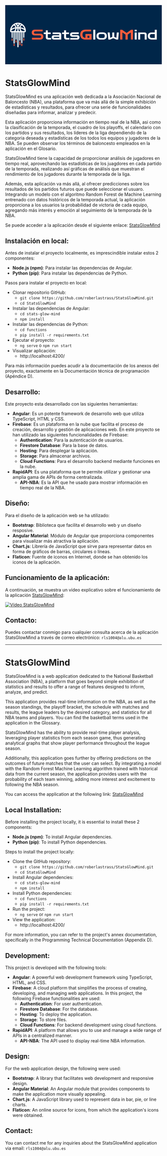 <div style="text-align: center;">
  <img src="./stats-glow-mind/src/assets/images/logo/statsGlowMind_title.png" alt="StatsGlowMind">
</div>

# StatsGlowMind

StatsGlowMind es una aplicación web dedicada a la Asociación Nacional de Baloncesto (NBA), una plataforma que va más allá de la simple exhibición de estadísticas y resultados, para ofrecer una serie de funcionalidades diseñadas para informar, analizar y predecir.

Esta aplicación proporciona información en tiempo real de la NBA, asi como la clasificación de la temporada, el cuadro de los playoffs, el calendario con los partidos y sus resultados, los líderes de la liga dependiendo de la categoria deseada y estadísticas de los todos los equipos y jugadores de la NBA. Se pueden observar los términos de baloncesto empleados en la aplicación en el Glosario.

StatsGlowMind tiene la capacidad de proporcionar análisis de jugadores en tiempo real, aprovechando las estadísticas de los juagdores en cada partido de la temporada, realizando así gráficas de análisis que muestran el rendimiento de los jugadores durante la temporada de la liga.

Además, esta aplicación va más allá, al ofrecer predicciones sobre los resultados de los partidos futuros que puede seleccionar el usuaro. Integrando un modelo con el algoritmo Random Forest de Machine Learning entrenado con datos históricos de la temporada actual, la aplicación proporciona a los usuarios la probabilidad de victoria de cada equipo, agregando más interés y emoción al seguimiento de la temporada de la NBA.

Se puede acceder a la aplicación desde el siguiente enlace: [StatsGlowMind](https://statsglowmindtfg.web.app/)

## Instalación en local:

Antes de instalar el proyecto localmente, es imprescindible instalar estos 2 componentes:

* **Node.js (npm)**: Para instalar las dependencias de Angular.
* **Python (pip)**: Para instalar las dependencias de Python.

Pasos para instalar el proyecto en local:

* Clonar repositorio GitHub:
    * ``` git clone https://github.com/roberlastrass/StatsGlowMind.git ```
    * ``` cd StatsGlowMind ```
* Instalar las dependencias de Angular:
    * ``` cd stats-glow-mind ```
    * ``` npm install ```
* Instalar las dependencias de Python:
    * ``` cd functions ```
    * ``` pip install -r requirements.txt ```
* Ejecutar el proyecto:
    * ``` ng serve ``` o ``` npm run start ```
* Visualizar aplicación:
    * http://localhost:4200/

Para más información puedes acudir a la documentación de los anexos del proyecto, exactamente en la Documentación técnica de programación (Apéndice D).

## Desarrollo:

Este proyecto esta desarrollado con las siguientes herramientas:

* **Angular**: Es un potente framework de desarrollo web que utiliza TypeScript, HTML y CSS.
* **Firebase**: Es un plataforma en la nube que facilita el proceso de creación, desarrollo y gestión de aplicaciones web. En este proyecto se han utilizado las siguientes funcionalidades de Firebase:
    * **Authentication**: Para la autenticación de usuarios.
    * **Firestore Database**: Para la base de datos.
    * **Hosting**: Para desplegar la aplicación.
    * **Storage**: Para almacenar archivos.
    * **Cloud Functions**: Para el desarrollo backend mediante funciones en la nube.
* **RapidAPI**: Es una plataforma que te permite utilizar y gestionar una amplia gama de APIs de forma centralizada.
    * **API-NBA**: Es la API que he usado para mostrar información en tiempo real de la NBA.

## Diseño:

Para el diseño de la aplicación web se ha utilizado:

* **Bootstrap**: Biblioteca que facilita el desarrollo web y un diseño resposive.
* **Angular Material**: Módulo de Angular que proporciona componentes para visualizar más atractiva la aplicación.
* **Chart.js**: Librería de JavaScript que sirve para representar datos en forma de gráficos de barras, circulares o líneas.
* **Flaticon**: Fuente de iconos en Internet, donde se han obtenido los iconos de la aplicación.

## Funcionamiento de la aplicación:

A continuación, se muestra un vídeo explicativo sobre el funcionamiento de la aplicación [StatsGlowMind](https://statsglowmindtfg.web.app/):

[![Vídeo StatsGlowMind](https://i9.ytimg.com/vi_webp/altIjLMnB2c/mq1.webp?sqp=CIiJnLMG-oaymwEmCMACELQB8quKqQMa8AEB-AH-CYACsAWKAgwIABABGFYgXyhlMA8=&rs=AOn4CLBqPBRflVMvevHJ0MC6rwFc7-67_A)](https://www.youtube.com/watch?v=altIjLMnB2c)

## Contacto:

Puedes contactar conmigo para cualquier consulta acerca de la aplicación StatsGlowMind a través de correo electrónico: ```rls1004@alu.ubu.es```

------------------------------------------------------------------------------------------------------------------------------------

# StatsGlowMind

StatsGlowMind is a web application dedicated to the National Basketball Association (NBA), a platform that goes beyond simple exhibition of statistics and results to offer a range of features designed to inform, analyze, and predict.

This application provides real-time information on the NBA, as well as the season standings, the playoff bracket, the schedule with matches and results, the league leaders by the desired category, and statistics for all NBA teams and players. You can find the basketball terms used in the application in the Glossary.

StatsGlowMind has the ability to provide real-time player analysis, leveraging player statistics from each season game, thus generating analytical graphs that show player performance throughout the league season.

Additionally, this application goes further by offering predictions on the outcomes of future matches that the user can select. By integrating a model with the Random Forest Machine Learning algorithm trained with historical data from the current season, the application provides users with the probability of each team winning, adding more interest and excitement to following the NBA season.

You can access the application at the following link: [StatsGlowMind](https://statsglowmindtfg.web.app/)

## Local Installation:

Before installing the project locally, it is essential to install these 2 components:

* **Node.js (npm)**: To install Angular dependencies.
* **Python (pip)**: To install Python dependencies.

Steps to install the project locally:

* Clone the GitHub repository:
    * ``` git clone https://github.com/roberlastrass/StatsGlowMind.git ```
    * ``` cd StatsGlowMind ```
* Install Angular dependencies:
    * ``` cd stats-glow-mind ```
    * ``` npm install ```
* Install Python dependencies:
    * ``` cd functions ```
    * ``` pip install -r requirements.txt ```
* Run the project:
    * ``` ng serve ``` or ``` npm run start ```
* View the application:
    * http://localhost:4200/

For more information, you can refer to the project's annex documentation, specifically in the Programming Technical Documentation (Appendix D).

## Development:

This project is developed with the following tools:

* **Angular**: A powerful web development framework using TypeScript, HTML, and CSS.
* **Firebase**: A cloud platform that simplifies the process of creating, developing, and managing web applications. In this project, the following Firebase functionalities are used:
    * **Authentication**: For user authentication.
    * **Firestore Database**: For the database.
    * **Hosting**: To deploy the application.
    * **Storage**: To store files.
    * **Cloud Functions**: For backend development using cloud functions.
* **RapidAPI**: A platform that allows you to use and manage a wide range of APIs in a centralized manner.
    * **API-NBA**: The API used to display real-time NBA information.

## Design:

For the web application design, the following were used:

* **Bootstrap**: A library that facilitates web development and responsive design.
* **Angular Material**: An Angular module that provides components to make the application more visually appealing.
* **Chart.js**: A JavaScript library used to represent data in bar, pie, or line charts.
* **Flaticon**: An online source for icons, from which the application's icons were obtained.

## Contact:

You can contact me for any inquiries about the StatsGlowMind application via email: ```rls1004@alu.ubu.es```
